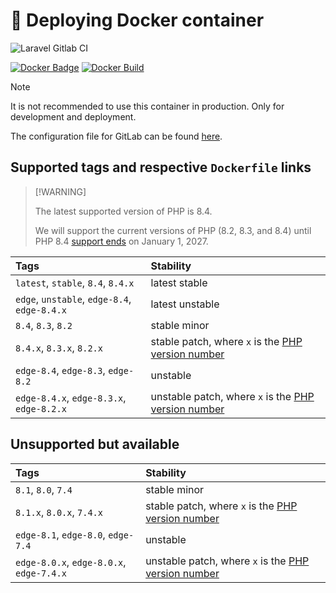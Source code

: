 # 🐳 Deploying Docker container

<img src="https://preview.dragon-code.pro/andrey-helldar/deploy-container.svg?brand=gitlab&mode=dark" alt="Laravel Gitlab CI"/>

[![Docker Badge](https://img.shields.io/docker/pulls/helldar/laravel-gitlab-ci)](https://hub.docker.com/r/helldar/laravel-gitlab-ci/)
[![Docker Build](https://github.com/andrey-helldar/laravel-gitlab-ci/actions/workflows/build.yml/badge.svg)](https://github.com/andrey-helldar/laravel-gitlab-ci/actions/workflows/build.yml)

> [!NOTE]
> It is not recommended to use this container in production. Only for development and deployment.
>
> The configuration file for GitLab can be found [here](.gitlab-ci.yml).


## Supported tags and respective `Dockerfile` links

>  [!WARNING]
>
> The latest supported version of PHP is 8.4.
>
> We will support the current versions of PHP (8.2, 8.3, and 8.4) until PHP 8.4 [support ends](https://www.php.net/supported-versions.php) on January 1, 2027.

| Tags                                         | Stability                                                                            |
|:---------------------------------------------|:-------------------------------------------------------------------------------------|
| `latest`, `stable`, `8.4`, `8.4.x`           | latest stable                                                                        |
| `edge`, `unstable`, `edge-8.4`, `edge-8.4.x` | latest unstable                                                                      |
| `8.4`, `8.3`, `8.2`                          | stable minor                                                                         |
| `8.4.x`, `8.3.x`, `8.2.x`                    | stable patch, where `x` is the [PHP version number](https://www.php.net/downloads)   |
| `edge-8.4`, `edge-8.3`, `edge-8.2`           | unstable                                                                             |
| `edge-8.4.x`, `edge-8.3.x`, `edge-8.2.x`     | unstable patch, where `x` is the [PHP version number](https://www.php.net/downloads) |

## Unsupported but available

| Tags                                     | Stability                                                                            |
|:-----------------------------------------|:-------------------------------------------------------------------------------------|
| `8.1`, `8.0`, `7.4`                      | stable minor                                                                         |
| `8.1.x`, `8.0.x`, `7.4.x`                | stable patch, where `x` is the [PHP version number](https://www.php.net/downloads)   |
| `edge-8.1`, `edge-8.0`, `edge-7.4`       | unstable                                                                             |
| `edge-8.0.x`, `edge-8.0.x`, `edge-7.4.x` | unstable patch, where `x` is the [PHP version number](https://www.php.net/downloads) |
